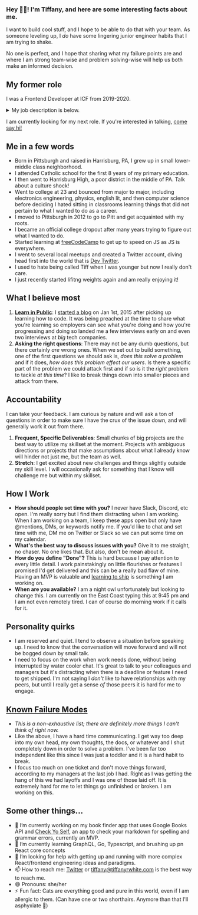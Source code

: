### Hey 👋🏽! I'm Tiffany, and here are some interesting facts about me.

I want to build cool stuff, and I hope to be able to do that with your team. As someone leveling up, I *do* have some lingering junior engineer habits that I am trying to shake.

No one is perfect, and I hope that sharing what my failure points are and where I am strong team-wise and problem solving-wise will help us both make an informed decision.

## My former role

I was a Frontend Developer at ICF from 2019-2020. <details><summary>My job description is below.</summary>

- The frontend team was responsible for maintaining and rebuilding legacy UIs for the United States government.
- The frontend team was small but productive under tight deadlines and constraints.
- Frontend devs at ICF work closely with team leads and are expected to follow deployment procedures and ask questions before pushing to production.
- As a Frontend developer you will be immersed in a wild range of similar projects, with varying levels of government clients:
  - Maintaining UIs on most US government web properties
  - Working with designers to rebuild and modernize government systems
  - Speaking with multiple clients from all branches of US government and stating clearly and explicitly what is being done and when it will be completed
  - Moving Jira tickets within a reasonable amount of time
  - Working on virtual machines and using continuous integration/testing with Jenkins
  - Working with AWS

In other words: this is a fast-moving, highly controlled, and tightly budgeted consulting job. The developers are good people and the frontend team is close. As a first job, it may not be ideal, depending on your experience and comfort level with moving fast.
</details>

I am currently looking for my next role. If you're interested in talking, <a href="mailto:tiffany@tiffanyrwhite.com">come say hi!</a>
  
## Me in a few words

- Born in Pittsburgh and raised in Harrisburg, PA, I grew up in small lower-middle class neighborhood.
- I attended Catholic school for the first 8 years of my primary education.
- I then went to Harrisburg High, a poor district in the middle of PA. Talk about a culture shock!
- Went to college at 23 and bounced from major to major, including electronics engineering, physics, english lit, and then computer science before deciding I hated sitting in classrooms learning things that did not pertain to what I wanted to do as a career.
- I moved to Pittsburgh in 2012 to go to Pitt and get acquainted with my roots.
- I became an official college dropout after many years trying to figure out what I wanted to do.
- Started learning at [freeCodeCamp](https://freeCodeCamp.org/) to get up to speed on JS as JS is everywhere.
- I went to several local meetups and created a Twitter account, diving head first into the world that is [Dev Twitter](https://twitter.com/tiffanywhitedev).
- I used to hate being called Tiff when I was younger but now I really don't care.
- I just recently started lifitng weights again and am really enjoying it!

## What I believe most

1. **[Learn in Public](https://twitter.com/swyx/status/1009174159690264579)**: I [started a blog](https://tiffanywhite.dev) on Jan 1st, 2015 after picking up learning how to code. It was being preached at the time to share what you're learning so employers can see what you're doing and how you're progressing and doing so landed me a few interviews early on and even two interviews at *big* tech companies.
2. **Asking the right questions**: There may not be any dumb questions, but there certainly *are* wrong ones. When we set out to build something, one of the first questions we should ask is, *does this solve a problem* and if it does, *how does this problem effect our users*. Is there a specific part of the problem we could attack first and if so is it the *right* problem to tackle *at this time*? I like to break things down into smaller pieces and attack from there. 


## Accountability

I can take your feedback. I am curious by nature and will ask a ton of questions in order to make sure I have the crux of the issue down, and will generally work it out from there.

1. **Frequent, Specific Deliverables**: Small chunks of big projects are the best way to utilize my skillset at the moment. Projects with ambiguous directions or projects that make assumptions about what I already know will hinder not just me, but the team as well.
2. **Stretch**: I get excited about new challenges and things slightly outside my skill level. I will occasionally ask for something that I know will challenge me but within my skillset.

## How I Work

- **How should people set time with you?** I never have Slack, Discord, etc open. I'm really sorry but I find them distracting when I am working. When I am working on a team, I keep these apps open but only have @mentions, DMs, or keywords notify me. If you'd like to chat and set time with me, DM me on Twitter or Slack so we can put some time on my calendar.
- **What's the best way to discuss issues with you?** Give it to me straight, no chaser. No one likes that. But also, don't be mean about it.
- **How do you define "Done"?** This is hard because I pay attention to every little detail. I work painstakingly on little flourishes or features I promised I'd get delivered and this can be a really bad flaw of mine. Having an MVP is valuable and [learning to ship](https://seths.blog/wp-content/uploads/2012/05/theshipitjournal.pdf) is something I am working on.
- **When are you available?** I am a night owl unfortunately but looking to change this. I am currently on the East Coast typing this at 9:45 pm and I am not even remotely tired. I can of course do morning work if it calls for it.

## Personality quirks
- I am reserved and quiet. I tend to observe a situation before speaking up. I need to know that the conversation will move forward and will not be bogged down by small talk. 
- I need to focus on the work when work needs done, without being interrupted by water cooler chat. It's great to talk to your colleagues and managers but it's distracting when there is a deadline or feature I need to get shipped. I'm not saying I *don't* like to have relationships with my peers, but until I really get a sense *of* those peers it is hard for me to engage.


## [Known Failure Modes](https://docs.google.com/presentation/d/1df5MALZKZU6lOeIXUiO-h6ReFM3KuIpnapSE97IZnX4/edit#slide=id.p)

- *This is a non-exhaustive list; there are definitely more things I can't think of right now.*
- Like the above, I have a hard time communicating. I get way too deep into my own head, my own thoughts, the docs, or whatever and I shut completely down in order to solve a problem. I've been far too independent like this since I was just a toddler and it is a hard habit to break.
- I focus too much on one ticket and don't move things forward, according to my managers at the last job I had. Right as I was getting the hang of this we had layoffs and I was one of those laid off. It is extremely hard for me to let things go unfinished or broken. I am working on this.

## Some other things...
- 🔭 I’m currently working on my book finder app that uses Google Books API and [Check Yo Self](https://check-yoself.app/), an app to check your markdown for spelling and grammar errors, currently an MVP.
- 🌱 I’m currently learning GraphQL, Go, Typescript, and brushing up pn React core concepts
- 🤔 I’m looking for help with getting up and running with more complex React/frontend engineering ideas and paradigms.
- 📫 How to reach me: [Twitter](https://twitter.com/tiffanywhitedev) or <tiffany@tiffanyrwhite.com> is the best way to reach me.
- 😄 Pronouns: she/her
- ⚡ Fun fact: Cats are everything good and pure in this world, even if I am allergic to them. (Can have one or two shorthairs. Anymore than that I'll asphyxiate 🙁)
